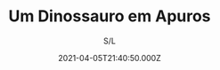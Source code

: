 ---
id: '569523c6-0148-48b9-861b-eaaca0039838'
type: 'movie' # Filme, Série, Anime
title: "Um Dinossauro em Apuros"
synopsis: ["Jake faz um novo amigo e espalha o caos em uma cidade. Como a criatura cresce rapidamente, Jake não é capaz de esconder seu bichinho de estimação secreto.",
]
originalTitle: "My Pet Dinosaur"
date: '2021-04-05T21:40:50.000Z'
update: '2021-04-05T21:40:50.000Z'
releaseDate: '2017-04-22T03:00:00.000Z'
imdb:
  rating: '3.9' # 8.5
  id: '' # tt0470752
duration: '0h 1m'
trailer:
  urls: [
    '3DGKgxNLnME',
  ]
tags: ['720p']
genre: ['Ação', 'Aventura', 'Fantasia'] #
quality: 'HDRip' # BluRay, WEB-DL, HDTV, WEB-DL4K, WEB-DLe
format: 'Mp4' # MKV, MP4, TS
audio: 'Português' # Dublado, Legendado, Dual Audio, Dub & Leg
subtitle: 'S/L' # Português, inglês,
size: '793 MB' # 4.8 GB
audioQuality: 10
videoQuality: 10
directors: []
#  - name: 'Lana Wachowski'
#    image: ''
#  - name: 'Lilly Wachowski'
#    image: ''
cast: []
#  - name: 'Keanu Reeves'
#    image: ''
#    characterName: 'Neo'
writers: []
#  - name: ''
#    image: ''
maturityRating:
  age: '' # L , 10, 12, 14, 16, 18
  topics: [''] # Violence, Illegal drugs, Inappropriate Language, Legal Drugs, Sexual Content, Extreme Violence
###########################################
download:
  
  - url: 'magnet:?xt=urn:btih:C61761629F00B4332019B8A47866765A4861972F&dn=Um%20Dinossauro%20em%20Apuros%202018%20%5bHDRip%5d%20WWW.LAPUMiAFiLMES.COM&tr=udp%3a%2f%2ftracker.openbittorrent.com%3a80%2fannounce&tr=udp%3a%2f%2ftracker.opentrackr.org%3a1337%2fannounce&tr=udp%3a%2f%2ftracker.trackerfix.com%3a83%2fannounce&tr=udp%3a%2f%2ftracker.openbittorrent.com%3a80%2fannounce&tr=udp%3a%2f%2ftracker.opentrackr.org%3a1337%2fannounce&tr=udp%3a%2f%2ftracker.coppersurfer.tk%3a6969%2fannounce&tr=udp%3a%2f%2ftracker.leechers-paradise.org%3a6969%2fannounce&tr=udp%3a%2f%2feddie4.nl%3a6969%2fannounce&tr=udp%3a%2f%2fp4p.arenabg.com%3a1337%2fannounce&tr=udp%3a%2f%2fexplodie.org%3a6969%2fannounce&tr=udp%3a%2f%2fzer0day.ch%3a1337%2fannounce'
    resolution: '720p' # 720p, 1080p, 4K,
    audio: 'Dublado' # Dublado, Legendado, Dual Audio
    size: '' # 4.8 GB
    quality: '' # BluRay, WEB-DL
    format: '' # MKV
images:
  cover: '/assets/movies/um-dinossauro-em-apuros.jpg'
  background: '/assets/movies/'
---